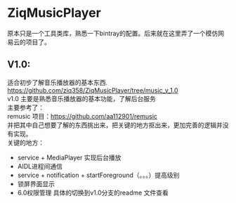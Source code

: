 # ZiqMusicPlayer
原本只是一个工具类库，熟悉一下bintray的配置。后来就在这里弄了一个模仿网易云的项目了。

## V1.0: 
适合初步了解音乐播放器的基本东西.<br>
https://github.com/ziq358/ZiqMusicPlayer/tree/music_v_1.0<br>
v1.0 主要是熟悉音乐播放器的基本功能，了解后台服务<br>
主要参考了：<br>
remusic 项目：https://github.com/aa112901/remusic<br>
并把其中自己想要了解的东西挑出来，把关键的地方抠出来，更加完善的逻辑并没有实现。<br>
关键的地方：<br>
* service + MediaPlayer 实现后台播放
* AIDL进程间通信
* service + notification + startForeground（。。。）提高级别
* 锁屏界面显示
* 6.0权限管理
具体的切换到v1.0分支的readme 文件查看


